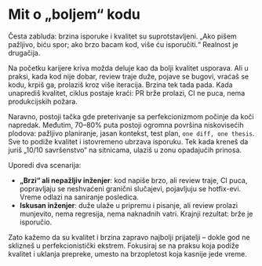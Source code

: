 # Mit o „boljem“ kodu

Česta zabluda: brzina isporuke i kvalitet su suprotstavljeni. „Ako pišem pažljivo, biću spor; ako brzo bacam kod, više ću isporučiti.“ Realnost je drugačija.

Na početku karijere kriva možda deluje kao da bolji kvalitet usporava. Ali u praksi, kada kod nije dobar, review traje duže, pojave se bugovi, vraćaš se kodu, krpiš ga, prolaziš kroz više iteracija. Brzina tek tada pada. Kada unaprediš kvalitet, ciklus postaje kraći: PR brže prolazi, CI ne puca, nema produkcijskih požara.

Naravno, postoji tačka gde preterivanje sa perfekcionizmom počinje da koči napredak. Međutim, 70–80% puta postoji ogromna površina niskovisećih plodova: pažljivo planiranje, jasan kontekst, test plan, `one diff, one thesis`. Sve to podiže kvalitet i istovremeno ubrzava isporuku. Tek kada kreneš da juriš „10/10 savršenstvo“ na sitnicama, ulaziš u zonu opadajućih prinosa.

Uporedi dva scenarija:
- **„Brzi“ ali nepažljiv inženjer**: kod napiše brzo, ali review traje, CI puca, popravljaju se neshvaćeni granični slučajevi, pojavljuju se hotfix-evi. Vreme odlazi na saniranje posledica.
- **Iskusan inženjer**: duže ulaže u pripremu i pisanje, ali review prolazi munjevito, nema regresija, nema naknadnih vatri. Krajnji rezultat: brže je isporučio.

Zato kažemo da su kvalitet i brzina zapravo najbolji prijatelji – dokle god ne sklizneš u perfekcionistički ekstrem. Fokusiraj se na praksu koja podiže kvalitet i uklanja prepreke, umesto na brzopletost koja kasnije jede vreme.
